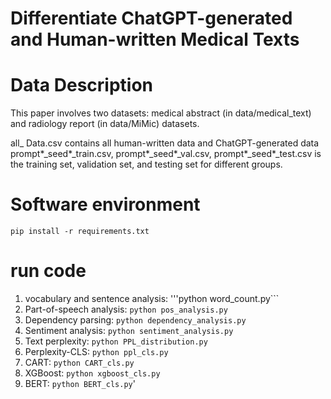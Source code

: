 #  Differentiate ChatGPT-generated and Human-written Medical Texts


# Data Description

This paper involves two datasets: medical abstract (in data/medical_text) and radiology report (in data/MiMic) datasets.

all_ Data.csv contains all human-written data and ChatGPT-generated data
prompt*_seed*_train.csv, prompt*_seed*_val.csv, prompt*_seed*_test.csv  is the training set, validation set, and testing set for different groups.

# Software environment

```
pip install -r requirements.txt
```

# run code

1. vocabulary and sentence analysis: '''python word_count.py```
2. Part-of-speech analysis: ```python pos_analysis.py```
3. Dependency parsing: ```python dependency_analysis.py```
4. Sentiment analysis: ```python sentiment_analysis.py```
5. Text perplexity: ```python PPL_distribution.py```
6. Perplexity-CLS: ```python ppl_cls.py```
7. CART: ```python CART_cls.py```
8. XGBoost: ```python xgboost_cls.py```
9. BERT: ```python BERT_cls.py```'